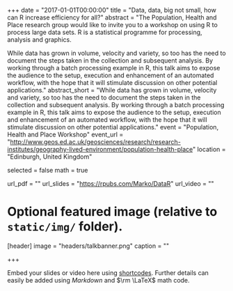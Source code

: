 +++
date = "2017-01-01T00:00:00"
title = "Data, data, big not small, how can R increase efficiency for all?"
abstract = "The Population, Health and Place research group would like to invite you to a workshop on using R to process large data sets. R is a statistical programme for processing, analysis and graphics.

While data has grown in volume, velocity and variety, so too has the need to document the steps taken in the collection and subsequent analysis. By working through a batch processing example in R, this talk aims to expose the audience to the setup, execution and enhancement of an automated workflow, with the hope that it will stimulate discussion on other potential applications."
abstract_short = "While data has grown in volume, velocity and variety, so too has the need to document the steps taken in the collection and subsequent analysis. By working through a batch processing example in R, this talk aims to expose the audience to the setup, execution and enhancement of an automated workflow, with the hope that it will stimulate discussion on other potential applications."
event = "Population, Health and Place Workshop"
event_url = "http://www.geos.ed.ac.uk/geosciences/research/research-institutes/geography-lived-environment/population-health-place"
location = "Edinburgh, United Kingdom"

selected = false
math = true

url_pdf = ""
url_slides = "https://rpubs.com/Marko/DataR"
url_video = ""

# Optional featured image (relative to `static/img/` folder).
[header]
image = "headers/talkbanner.png"
caption = ""

+++

Embed your slides or video here using [shortcodes](https://gcushen.github.io/hugo-academic-demo/post/writing-markdown-latex/). Further details can easily be added using *Markdown* and $\rm \LaTeX$ math code. 
